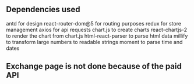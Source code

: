 ## Dependencies used

antd for design
react-router-dom@5 for routing purposes
redux for store management
axios for api requests
chart.js to create charts
react-chartjs-2 to render the chart from chart.js
html-react-parser to parse html data
millify to transform large numbers to readable strings
moment to parse time and dates

## Exchange page is not done because of the paid API
